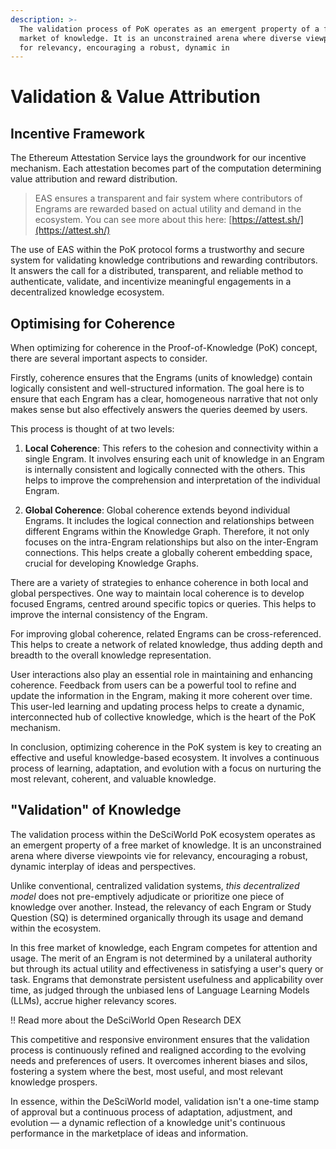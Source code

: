 ```yaml
---
description: >-
  The validation process of PoK operates as an emergent property of a free
  market of knowledge. It is an unconstrained arena where diverse viewpoints vie
  for relevancy, encouraging a robust, dynamic in
---
```


# Validation & Value Attribution

## Incentive Framework

The Ethereum Attestation Service lays the groundwork for our incentive mechanism. Each attestation becomes part of the computation determining value attribution and reward distribution.&#x20;

> EAS ensures a transparent and fair system where contributors of Engrams are rewarded based on actual utility and demand in the ecosystem. You can see more about this here: [https://attest.sh/](https://attest.sh/)

The use of EAS within the PoK protocol forms a trustworthy and secure system for validating knowledge contributions and rewarding contributors. It answers the call for a distributed, transparent, and reliable method to authenticate, validate, and incentivize meaningful engagements in a decentralized knowledge ecosystem.

## Optimising for Coherence

When optimizing for coherence in the Proof-of-Knowledge (PoK) concept, there are several important aspects to consider. 

Firstly, coherence ensures that the Engrams (units of knowledge) contain logically consistent and well-structured information. The goal here is to ensure that each Engram has a clear, homogeneous narrative that not only makes sense but also effectively answers the queries deemed by users.

This process is thought of at two levels:

1. **Local Coherence**: This refers to the cohesion and connectivity within a single Engram. It involves ensuring each unit of knowledge in an Engram is internally consistent and logically connected with the others. This helps to improve the comprehension and interpretation of the individual Engram.

2. **Global Coherence**: Global coherence extends beyond individual Engrams. It includes the logical connection and relationships between different Engrams within the Knowledge Graph. Therefore, it not only focuses on the intra-Engram relationships but also on the inter-Engram connections. This helps create a globally coherent embedding space, crucial for developing Knowledge Graphs.

There are a variety of strategies to enhance coherence in both local and global perspectives. One way to maintain local coherence is to develop focused Engrams, centred around specific topics or queries. This helps to improve the internal consistency of the Engram. 

For improving global coherence, related Engrams can be cross-referenced. This helps to create a network of related knowledge, thus adding depth and breadth to the overall knowledge representation. 

User interactions also play an essential role in maintaining and enhancing coherence. Feedback from users can be a powerful tool to refine and update the information in the Engram, making it more coherent over time. This user-led learning and updating process helps to create a dynamic, interconnected hub of collective knowledge, which is the heart of the PoK mechanism.

In conclusion, optimizing coherence in the PoK system is key to creating an effective and useful knowledge-based ecosystem. It involves a continuous process of learning, adaptation, and evolution with a focus on nurturing the most relevant, coherent, and valuable knowledge.
## "Validation" of Knowledge

The validation process within the DeSciWorld PoK ecosystem operates as an emergent property of a free market of knowledge. It is an unconstrained arena where diverse viewpoints vie for relevancy, encouraging a robust, dynamic interplay of ideas and perspectives.&#x20;

Unlike conventional, centralized validation systems, _this decentralized model_ does not pre-emptively adjudicate or prioritize one piece of knowledge over another. Instead, the relevancy of each Engram or Study Question (SQ) is determined organically through its usage and demand within the ecosystem.&#x20;

In this free market of knowledge, each Engram competes for attention and usage. The merit of an Engram is not determined by a unilateral authority but through its actual utility and effectiveness in satisfying a user's query or task. Engrams that demonstrate persistent usefulness and applicability over time, as judged through the unbiased lens of Language Learning Models (LLMs), accrue higher relevancy scores.&#x20;

!! Read more about the DeSciWorld Open Research DEX&#x20;

This competitive and responsive environment ensures that the validation process is continuously refined and realigned according to the evolving needs and preferences of users. It overcomes inherent biases and silos, fostering a system where the best, most useful, and most relevant knowledge prospers.&#x20;

In essence, within the DeSciWorld model, validation isn't a one-time stamp of approval but a continuous process of adaptation, adjustment, and evolution — a dynamic reflection of a knowledge unit's continuous performance in the marketplace of ideas and information.&#x20;

